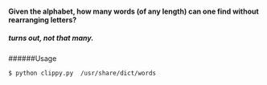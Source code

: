 #### Given the alphabet, how many words (of any length) can one find without rearranging letters?
##### turns out, not that many.

######Usage

`$ python clippy.py  /usr/share/dict/words`

